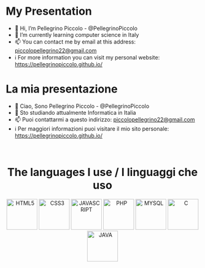 # My Presentation
- 👋 Hi, I’m Pellegrino Piccolo - @PellegrinoPiccolo 
- 🌱 I’m currently learning computer science in Italy
- 📫 You can contact me by email at this address: piccolopellegrino22@gmail.com
- ℹ️ For more information you can visit my personal website: https://pellegrinopiccolo.github.io/

# La mia presentazione
- 👋 Ciao, Sono Pellegrino Piccolo - @PellegrinoPiccolo 
- 🌱 Sto studiando attualmente Informatica in Italia
- 📫 Puoi contattarmi a questo indirizzo: piccolopellegrino22@gmail.com
- ℹ️ Per maggiori informazioni puoi visitare il mio sito personale: https://pellegrinopiccolo.github.io/
<br>
<h1 align="center">The languages I use / I linguaggi che uso</h1>
<div align="center">
  <img src="https://edent.github.io/SuperTinyIcons/images/svg/html5.svg" width="80" title="HTML5">
  <img src="https://edent.github.io/SuperTinyIcons/images/svg/css3.svg" width="80" title="CSS3">
  <img src="https://cdn.jsdelivr.net/gh/devicons/devicon/icons/javascript/javascript-original.svg" width="80" title="JAVASCRIPT"/>
  <img src="https://cdn.jsdelivr.net/gh/devicons/devicon/icons/php/php-original.svg" width="80" title="PHP"/>
  <img src="https://cdn.jsdelivr.net/gh/devicons/devicon/icons/mysql/mysql-original-wordmark.svg" width="80" title="MYSQL"/>
  <img src="https://cdn.jsdelivr.net/gh/devicons/devicon/icons/c/c-original.svg" width="80" title="C"/>
  <img src="https://cdn.jsdelivr.net/gh/devicons/devicon/icons/java/java-original-wordmark.svg" width="80" title="JAVA"/>
</div>
<!---
PellegrinoPiccolo/PellegrinoPiccolo is a ✨ special ✨ repository because its `README.md` (this file) appears on your GitHub profile.
You can click the Preview link to take a look at your changes.
--->
